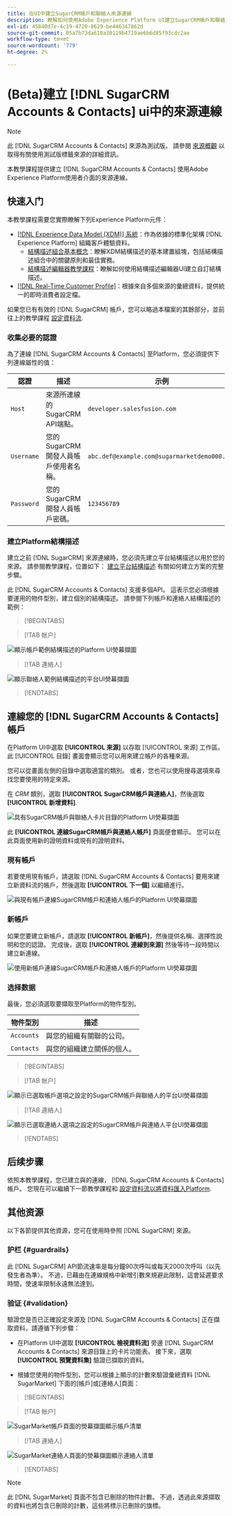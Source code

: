```yaml
---
title: 在UI中建立SugarCRM帳戶和聯絡人來源連線
description: 瞭解如何使用Adobe Experience Platform UI建立SugarCRM帳戶和聯絡人來源連線。
exl-id: 45840d7e-4c19-4720-8629-be446347862d
source-git-commit: 05a7b73da610a30119b4719ae6b6d85f93cdc2ae
workflow-type: tm+mt
source-wordcount: '779'
ht-degree: 2%

---
```


# (Beta)建立 [!DNL SugarCRM Accounts & Contacts] ui中的來源連線

>[!NOTE]
>
>此 [!DNL SugarCRM Accounts & Contacts] 來源為測試版。 請參閱 [來源概觀](../../../../home.md#terms-and-conditions) 以取得有關使用測試版標籤來源的詳細資訊。

本教學課程提供建立 [!DNL SugarCRM Accounts & Contacts] 使用Adobe Experience Platform使用者介面的來源連線。

## 快速入门

本教學課程需要您實際瞭解下列Experience Platform元件：

* [[!DNL Experience Data Model (XDM)] 系統](../../../../../xdm/home.md)：作為依據的標準化架構 [!DNL Experience Platform] 組織客戶體驗資料。
   * [結構描述組合基本概念](../../../../../xdm/schema/composition.md)：瞭解XDM結構描述的基本建置組塊，包括結構描述組合中的關鍵原則和最佳實務。
   * [結構描述編輯器教學課程](../../../../../xdm/tutorials/create-schema-ui.md)：瞭解如何使用結構描述編輯器UI建立自訂結構描述。
* [[!DNL Real-Time Customer Profile]](../../../../../profile/home.md)：根據來自多個來源的彙總資料，提供統一的即時消費者設定檔。

如果您已有有效的 [!DNL SugarCRM] 帳戶，您可以略過本檔案的其餘部分，並前往上的教學課程 [設定資料流](../../dataflow/crm.md).

### 收集必要的認證

為了連線 [!DNL SugarCRM Accounts & Contacts] 至Platform，您必須提供下列連線屬性的值：

| 認證 | 描述 | 示例 |
| --- | --- | --- |
| `Host` | 來源所連線的SugarCRM API端點。 | `developer.salesfusion.com` |
| `Username` | 您的SugarCRM開發人員帳戶使用者名稱。 | `abc.def@example.com@sugarmarketdemo000.com` |
| `Password` | 您的SugarCRM開發人員帳戶密碼。 | `123456789` |

### 建立Platform結構描述

建立之前 [!DNL SugarCRM] 來源連線時，您必須先建立平台結構描述以用於您的來源。 請參閱教學課程，位置如下： [建立平台結構描述](../../../../../xdm/schema/composition.md) 有關如何建立方案的完整步驟。

此 [!DNL SugarCRM Accounts & Contacts] 支援多個API。 這表示您必須根據要運用的物件型別，建立個別的結構描述。 請參閱下列帳戶和連絡人結構描述的範例：

>[!BEGINTABS]

>[!TAB 帐户]

![顯示帳戶範例結構描述的Platform UI熒幕擷圖](../../../../images/tutorials/create/sugarcrm-accounts-contacts/sugarcrm-schema-accounts.png)

>[!TAB 連絡人]

![顯示聯絡人範例結構描述的平台UI熒幕擷圖](../../../../images/tutorials/create/sugarcrm-accounts-contacts/sugarcrm-schema-contacts.png)

>[!ENDTABS]

## 連線您的 [!DNL SugarCRM Accounts & Contacts] 帳戶

在Platform UI中選取 **[!UICONTROL 來源]** 以存取 [!UICONTROL 來源] 工作區。 此 [!UICONTROL 目錄] 畫面會顯示您可以用來建立帳戶的各種來源。

您可以從畫面左側的目錄中選取適當的類別。 或者，您也可以使用搜尋選項來尋找您要使用的特定來源。

在 *CRM* 類別，選取 **[!UICONTROL SugarCRM帳戶與連絡人]**，然後選取 **[!UICONTROL 新增資料]**.

![具有SugarCRM帳戶與聯絡人卡片目錄的Platform UI熒幕擷圖](../../../../images/tutorials/create/sugarcrm-accounts-contacts/catalog-sugarcrm-accounts-contacts.png)

此 **[!UICONTROL 連線SugarCRM帳戶與連絡人帳戶]** 頁面便會顯示。 您可以在此頁面使用新的證明資料或現有的證明資料。

### 現有帳戶

若要使用現有帳戶，請選取 [!DNL SugarCRM Accounts & Contacts] 要用來建立新資料流的帳戶，然後選取 **[!UICONTROL 下一個]** 以繼續進行。

![與現有帳戶連線SugarCRM帳戶和連絡人帳戶的Platform UI熒幕擷圖](../../../../images/tutorials/create/sugarcrm-accounts-contacts/existing.png)

### 新帳戶

如果您要建立新帳戶，請選取 **[!UICONTROL 新帳戶]**，然後提供名稱、選擇性說明和您的認證。 完成後，選取 **[!UICONTROL 連線到來源]** 然後等待一段時間以建立新連線。

![使用新帳戶連線SugarCRM帳戶和連絡人帳戶的Platform UI熒幕擷圖](../../../../images/tutorials/create/sugarcrm-accounts-contacts/new.png)

### 选择数据

最後，您必須選取要擷取至Platform的物件型別。

| 物件型別 | 描述 |
| --- | --- |
| `Accounts` | 與您的組織有關聯的公司。 |
| `Contacts` | 與您的組織建立關係的個人。 |

>[!BEGINTABS]

>[!TAB 帐户]

![顯示已選取帳戶選項之設定的SugarCRM帳戶與聯絡人的平台UI熒幕擷圖](../../../../images/tutorials/create/sugarcrm-accounts-contacts/configuration-accounts.png)

>[!TAB 連絡人]

![顯示已選取連絡人選項之設定的SugarCRM帳戶與連絡人平台UI熒幕擷圖](../../../../images/tutorials/create/sugarcrm-accounts-contacts/configuration-contacts.png)

>[!ENDTABS]

## 后续步骤

依照本教學課程，您已建立與的連線， [!DNL SugarCRM Accounts & Contacts] 帳戶。 您現在可以繼續下一節教學課程和 [設定資料流以將資料匯入Platform](../../dataflow/crm.md).

## 其他资源

以下各節提供其他資源，您可在使用時參照 [!DNL SugarCRM] 來源。

### 护栏 {#guardrails}

此 [!DNL SugarCRM] API節流速率是每分鐘90次呼叫或每天2000次呼叫（以先發生者為準）。 不過，已藉由在連線規格中新增引數來規避此限制，這會延遲要求時間，使速率限制永遠無法達到。

### 验证 {#validation}

驗證您是否已正確設定來源及 [!DNL SugarCRM Accounts & Contacts] 正在擷取資料，請遵循下列步驟：

* 在Platform UI中選取 **[!UICONTROL 檢視資料流]** 旁邊 [!DNL SugarCRM Accounts & Contacts] 來源目錄上的卡片功能表。 接下來，選取 **[!UICONTROL 預覽資料集]** 驗證已擷取的資料。

* 根據您使用的物件型別，您可以根據上顯示的計數來驗證彙總資料 [!DNL SugarMarket] 下面的[帳戶]或[連絡人]頁面：

>[!BEGINTABS]

>[!TAB 帐户]

![SugarMarket帳戶頁面的熒幕擷圖顯示帳戶清單](../../../../images/tutorials/create/sugarcrm-accounts-contacts/sugarmarket-accounts.png)

>[!TAB 連絡人]

![SugarMarket連絡人頁面的熒幕擷圖顯示連絡人清單](../../../../images/tutorials/create/sugarcrm-accounts-contacts/sugarmarket-contacts.png)

>[!ENDTABS]

>[!NOTE]
>
>此 [!DNL SugarMarket] 頁面不包含已刪除的物件計數。 不過，透過此來源擷取的資料也將包含已刪除的計數，這些將標示已刪除的旗標。
